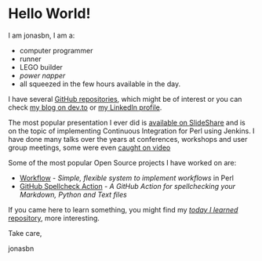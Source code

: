 # Hello World!

I am jonasbn, I am a:

- computer programmer
- runner
- LEGO builder
- _power napper_
- all squeezed in the few hours available in the day.

I have several [GitHub repositories](https://github.com/jonasbn), which might be of interest or you can check [my blog on dev.to](https://dev.to/jonasbn) or [my LinkedIn profile](https://www.linkedin.com/in/jonasbn/).

The most popular presentation I ever did is [available on SlideShare](https://www.slideshare.net/jonasbn/perl-and-jenkins-for-osd2011) and is on the topic of implementing Continuous Integration for Perl using Jenkins. I have done many talks over the years at conferences, workshops and user group meetings, some were even [caught on video](https://www.youtube.com/watch?v=r1pQllQo7MQ&t=9s&list=PLE3HjmQMwpQQ_UBvLwYxPZ13M9eM5MraZ&index=18)

Some of the most popular Open Source projects I have worked on are:

- [Workflow](https://metacpan.org/pod/Workflow) - _Simple, flexible system to implement workflows_ in Perl
- [GitHub Spellcheck Action](https://github.com/marketplace/actions/github-spellcheck-action) - _A GitHub Action for spellchecking your Markdown, Python and Text files_

If you came here to learn something, you might find my [_today I learned_ repository](http://jonasbn.github.io/til/), more interesting.

Take care,

jonasbn
